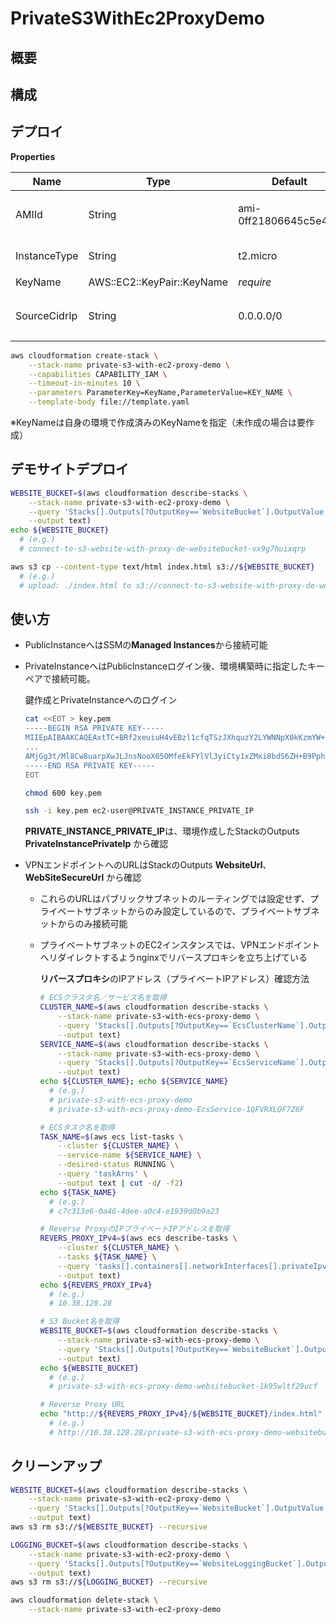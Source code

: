 # PrivateS3WithEc2ProxyDemo

## 概要

## 構成

## デプロイ

**Properties**

|Name|Type|Default|Description|
|--|--|--|--|
|AMIId|String|ami-0ff21806645c5e492|インスタンスのマシンイメージID|
|InstanceType|String|t2.micro|インスタンスタイプ|
|KeyName|AWS::EC2::KeyPair::KeyName|*require*|キーペア名|
|SourceCidrIp|String|0.0.0.0/0|デモサイトへの接続許可するCIDR|

```sh
aws cloudformation create-stack \
    --stack-name private-s3-with-ec2-proxy-demo \
    --capabilities CAPABILITY_IAM \
    --timeout-in-minutes 10 \
    --parameters ParameterKey=KeyName,ParameterValue=KEY_NAME \
    --template-body file://template.yaml
```

※KeyNameは自身の環境で作成済みのKeyNameを指定（未作成の場合は要作成）

## デモサイトデプロイ

```sh
WEBSITE_BUCKET=$(aws cloudformation describe-stacks \
    --stack-name private-s3-with-ec2-proxy-demo \
    --query 'Stacks[].Outputs[?OutputKey==`WebsiteBucket`].OutputValue' \
    --output text)
echo ${WEBSITE_BUCKET}
  # (e.g.)
  # connect-to-s3-website-with-proxy-de-websitebucket-vx9g7huixqrp

aws s3 cp --content-type text/html index.html s3://${WEBSITE_BUCKET}
  # (e.g.)
  # upload: ./index.html to s3://connect-to-s3-website-with-proxy-de-websitebucket-vx9g7huixqrp/index.html
```

## 使い方

- PublicInstanceへはSSMの**Managed Instances**から接続可能
- PrivateInstanceへはPublicInstanceログイン後、環境構築時に指定したキーペアで接続可能。

  鍵作成とPrivateInstanceへのログイン

  ```sh
  cat <<EOT > key.pem
  -----BEGIN RSA PRIVATE KEY-----
  MIIEpAIBAAKCAQEAxtTC+BRf2xeuiuH4vEBzl1cfqTSzJXhquzY2LYWNNpX0kKzmYW+fSc4vgzkm
  ...
  AMjGg3t/Ml8Cw8uarpXwJLJnsNooX65OMfeEkFYlVl3yiCty1xZMxi8bdS6ZH+B9PphRLw==
  -----END RSA PRIVATE KEY-----
  EOT

  chmod 600 key.pem

  ssh -i key.pem ec2-user@PRIVATE_INSTANCE_PRIVATE_IP
  ```

  **PRIVATE_INSTANCE_PRIVATE_IP**は、環境作成したStackのOutputs **PrivateInstancePrivateIp** から確認

- VPNエンドポイントへのURLはStackのOutputs **WebsiteUrl**、**WebSiteSecureUrl** から確認
  - これらのURLはパブリックサブネットのルーティングでは設定せず、プライベートサブネットからのみ設定しているので、プライベートサブネットからのみ接続可能
  - プライベートサブネットのEC2インスタンスでは、VPNエンドポイントへリダイレクトするようnginxでリバースプロキシを立ち上げている

    **リバースプロキシ**のIPアドレス（プライベートIPアドレス）確認方法

    ```sh
    # ECSクラスタ名／サービス名を取得
    CLUSTER_NAME=$(aws cloudformation describe-stacks \
        --stack-name private-s3-with-ecs-proxy-demo \
        --query 'Stacks[].Outputs[?OutputKey==`EcsClusterName`].OutputValue' \
        --output text)
    SERVICE_NAME=$(aws cloudformation describe-stacks \
        --stack-name private-s3-with-ecs-proxy-demo \
        --query 'Stacks[].Outputs[?OutputKey==`EcsServiceName`].OutputValue' \
        --output text)
    echo ${CLUSTER_NAME}; echo ${SERVICE_NAME}
      # (e.g.)
      # private-s3-with-ecs-proxy-demo
      # private-s3-with-ecs-proxy-demo-EcsService-1QFVRXLQF7Z8F

    # ECSタスク名を取得
    TASK_NAME=$(aws ecs list-tasks \
        --cluster ${CLUSTER_NAME} \
        --service-name ${SERVICE_NAME} \
        --desired-status RUNNING \
        --query 'taskArns' \
        --output text | cut -d/ -f2)
    echo ${TASK_NAME}
      # (e.g.)
      # c7c313e6-0a46-4dee-a0c4-e1939d0b9a23

    # Reverse ProxyのIPプライベートIPアドレスを取得
    REVERS_PROXY_IPv4=$(aws ecs describe-tasks \
        --cluster ${CLUSTER_NAME} \
        --tasks ${TASK_NAME} \
        --query 'tasks[].containers[].networkInterfaces[].privateIpv4Address' \
        --output text)
    echo ${REVERS_PROXY_IPv4}
      # (e.g.)
      # 10.38.128.28

    # S3 Bucket名を取得
    WEBSITE_BUCKET=$(aws cloudformation describe-stacks \
        --stack-name private-s3-with-ecs-proxy-demo \
        --query 'Stacks[].Outputs[?OutputKey==`WebsiteBucket`].OutputValue' \
        --output text)
    echo ${WEBSITE_BUCKET}
      # (e.g.)
      # private-s3-with-ecs-proxy-demo-websitebucket-1k95wltf29ucf

    # Reverse Proxy URL
    echo "http://${REVERS_PROXY_IPv4}/${WEBSITE_BUCKET}/index.html"
      # (e.g.)
      # http://10.38.128.28/private-s3-with-ecs-proxy-demo-websitebucket-1k95wltf29ucf/index.html
    ```

## クリーンアップ

```sh
WEBSITE_BUCKET=$(aws cloudformation describe-stacks \
    --stack-name private-s3-with-ec2-proxy-demo \
    --query 'Stacks[].Outputs[?OutputKey==`WebsiteBucket`].OutputValue' \
    --output text)
aws s3 rm s3://${WEBSITE_BUCKET} --recursive

LOGGING_BUCKET=$(aws cloudformation describe-stacks \
    --stack-name private-s3-with-ec2-proxy-demo \
    --query 'Stacks[].Outputs[?OutputKey==`WebsiteLoggingBucket`].OutputValue' \
    --output text)
aws s3 rm s3://${LOGGING_BUCKET} --recursive

aws cloudformation delete-stack \
    --stack-name private-s3-with-ec2-proxy-demo
```
